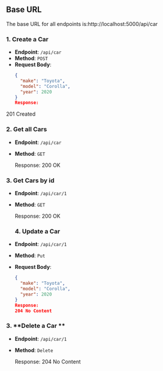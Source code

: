 ## Base URL

The base URL for all endpoints is:http://localhost:5000/api/car

### 1. **Create a Car**

- **Endpoint**: `/api/car`
- **Method**: `POST`
- **Request Body**:
  ```json
  {
    "make": "Toyota",
    "model": "Corolla",
    "year": 2020
  }
  Response:
201 Created

### 2. **Get all Cars**

- **Endpoint**: `/api/car`
- **Method**: `GET`

  Response:
200 OK
### 3. **Get Cars by id**

- **Endpoint**: `/api/car/1`
- **Method**: `GET`

  Response:
  200 OK
  ### 4. **Update a Car**

- **Endpoint**: `/api/car/1`
- **Method**: `Put`
- **Request Body**:
  ```json
  {
    "make": "Toyota",
    "model": "Corolla",
    "year": 2020
  }
  Response:
  204 No Content
  
### 3. **Delete a Car **

- **Endpoint**: `/api/car/1`
- **Method**: `Delete`

  Response:
   204 No Content

